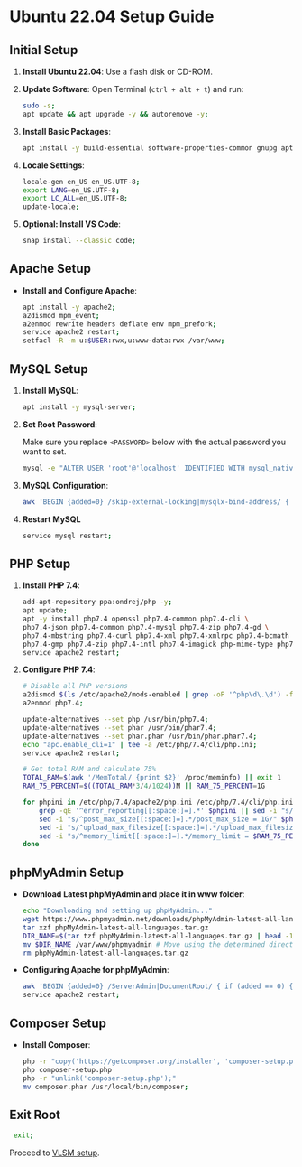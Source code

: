 # Ubuntu 22.04 Setup Guide

## Initial Setup

1. **Install Ubuntu 22.04**: Use a flash disk or CD-ROM.
2. **Update Software**: Open Terminal (`ctrl + alt + t`) and run:

    ```bash
    sudo -s;
    apt update && apt upgrade -y && autoremove -y;

    ```
3. **Install Basic Packages**:

    ```bash
    apt install -y build-essential software-properties-common gnupg apt-transport-https ca-certificates lsb-release wget vim zip unzip curl acl snapd rsync git gdebi net-tools sed mawk;

    ```
4. **Locale Settings**:

    ```bash
	locale-gen en_US en_US.UTF-8;
    export LANG=en_US.UTF-8;
    export LC_ALL=en_US.UTF-8;
    update-locale;

    ```
5. **Optional: Install VS Code**:

    ```bash
    snap install --classic code;

    ```

## Apache Setup

* **Install and Configure Apache**:

    ```bash
    apt install -y apache2;
    a2dismod mpm_event;
    a2enmod rewrite headers deflate env mpm_prefork;
    service apache2 restart;
    setfacl -R -m u:$USER:rwx,u:www-data:rwx /var/www;

    ```

## MySQL Setup

1. **Install MySQL**:

    ```bash
    apt install -y mysql-server;

    ```
2. **Set Root Password**:

    Make sure you replace `<PASSWORD>` below with the actual password you want to set.

    ```bash
    mysql -e "ALTER USER 'root'@'localhost' IDENTIFIED WITH mysql_native_password BY '<PASSWORD>'; FLUSH PRIVILEGES;";

    ```
3. **MySQL Configuration**:

    ```bash
    awk 'BEGIN {added=0} /skip-external-locking|mysqlx-bind-address/ { if (added == 0) { print; print "sql_mode ="; print "innodb_strict_mode = 0"; added=1; next; } } { print }' /etc/mysql/mysql.conf.d/mysqld.cnf > tmpfile && mv tmpfile /etc/mysql/mysql.conf.d/mysqld.cnf;

    ```
4. **Restart MySQL**

    ```bash
    service mysql restart;

    ```

## PHP Setup

1. **Install PHP 7.4**:

    ```bash
    add-apt-repository ppa:ondrej/php -y;
    apt update;
    apt -y install php7.4 openssl php7.4-common php7.4-cli \
    php7.4-json php7.4-common php7.4-mysql php7.4-zip php7.4-gd \
    php7.4-mbstring php7.4-curl php7.4-xml php7.4-xmlrpc php7.4-bcmath \
    php7.4-gmp php7.4-zip php7.4-intl php7.4-imagick php-mime-type php7.4-apcu;
    service apache2 restart;

    ```
2. **Configure PHP 7.4**:

    ```bash
    # Disable all PHP versions
    a2dismod $(ls /etc/apache2/mods-enabled | grep -oP '^php\d\.\d') -f
    a2enmod php7.4;

    update-alternatives --set php /usr/bin/php7.4;
    update-alternatives --set phar /usr/bin/phar7.4;
    update-alternatives --set phar.phar /usr/bin/phar.phar7.4;
    echo "apc.enable_cli=1" | tee -a /etc/php/7.4/cli/php.ini;
    service apache2 restart;

    ```

    ```bash
    # Get total RAM and calculate 75%
    TOTAL_RAM=$(awk '/MemTotal/ {print $2}' /proc/meminfo) || exit 1
    RAM_75_PERCENT=$((TOTAL_RAM*3/4/1024))M || RAM_75_PERCENT=1G

    for phpini in /etc/php/7.4/apache2/php.ini /etc/php/7.4/cli/php.ini; do
        grep -qE '^error_reporting[[:space:]=].*' $phpini || sed -i "s/^error_reporting[[:space:]=].*/error_reporting = E_ALL & ~E_NOTICE & ~E_STRICT & ~E_DEPRECATED & ~E_WARNING/" $phpini
        sed -i "s/^post_max_size[[:space:]=].*/post_max_size = 1G/" $phpini
        sed -i "s/^upload_max_filesize[[:space:]=].*/upload_max_filesize = 1G/" $phpini
        sed -i "s/^memory_limit[[:space:]=].*/memory_limit = $RAM_75_PERCENT/" $phpini
    done

    ```

## phpMyAdmin Setup

* **Download Latest phpMyAdmin and place it in www folder**:

	```bash
	echo "Downloading and setting up phpMyAdmin..."
    wget https://www.phpmyadmin.net/downloads/phpMyAdmin-latest-all-languages.tar.gz
    tar xzf phpMyAdmin-latest-all-languages.tar.gz
    DIR_NAME=$(tar tzf phpMyAdmin-latest-all-languages.tar.gz | head -1 | cut -f1 -d"/") # Get the directory name from the tar file.
    mv $DIR_NAME /var/www/phpmyadmin # Move using the determined directory name
    rm phpMyAdmin-latest-all-languages.tar.gz

	```
* **Configuring Apache for phpMyAdmin**:

	```bash
	awk 'BEGIN {added=0} /ServerAdmin|DocumentRoot/ { if (added == 0) { print; print "Alias /phpmyadmin /var/www/phpmyadmin"; added=1; next; } } { print }' /etc/apache2/sites-available/000-default.conf > tmpfile && mv tmpfile /etc/apache2/sites-available/000-default.conf;
	service apache2 restart;

	```

## Composer Setup

* **Install Composer**:

    ```bash
    php -r "copy('https://getcomposer.org/installer', 'composer-setup.php');"
    php composer-setup.php
    php -r "unlink('composer-setup.php');"
    mv composer.phar /usr/local/bin/composer;

    ```

## Exit Root

   ```bash
    exit;

   ```

Proceed to [VLSM setup](../README.md).
